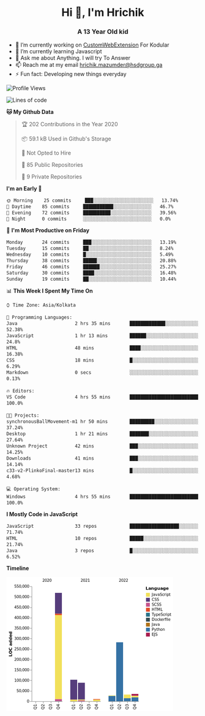 <h1 align="center">Hi 👋, I'm Hrichik</h1>
<h3 align="center">A 13 Year Old kid</h3>


- 🔭 I’m currently working on [CustomWebExtension](https://github.com/hrichiksite/CustomWebExtension) For Kodular
- 🌱 I’m currently learning Javascript
- 💬 Ask me about Anything. I will try To Answer
- 📫 Reach me at my email hrichik.mazumder@hsdgroup.ga
- ⚡ Fun fact: Developing new things everyday

<!--START_SECTION:waka-->
![Profile Views](http://img.shields.io/badge/Profile%20Views-96-blue)

![Lines of code](https://img.shields.io/badge/From%20Hello%20World%20I%27ve%20Written-4.4%20million%20lines%20of%20code-blue)

**🐱 My Github Data** 

> 🏆 202 Contributions in the Year 2020
 > 
> 📦 59.1 kB Used in Github's Storage 
 > 
> 🚫 Not Opted to Hire
 > 
> 📜 85 Public Repositories
 > 
> 🔑 9 Private Repositories 

**I'm an Early 🐤** 

```text
🌞 Morning    25 commits     ███░░░░░░░░░░░░░░░░░░░░░░   13.74% 
🌆 Daytime    85 commits     ███████████░░░░░░░░░░░░░░   46.7% 
🌃 Evening    72 commits     ██████████░░░░░░░░░░░░░░░   39.56% 
🌙 Night      0 commits      ░░░░░░░░░░░░░░░░░░░░░░░░░   0.0%

```
📅 **I'm Most Productive on Friday** 

```text
Monday       24 commits     ███░░░░░░░░░░░░░░░░░░░░░░   13.19% 
Tuesday      15 commits     ██░░░░░░░░░░░░░░░░░░░░░░░   8.24% 
Wednesday    10 commits     █░░░░░░░░░░░░░░░░░░░░░░░░   5.49% 
Thursday     38 commits     █████░░░░░░░░░░░░░░░░░░░░   20.88% 
Friday       46 commits     ██████░░░░░░░░░░░░░░░░░░░   25.27% 
Saturday     30 commits     ████░░░░░░░░░░░░░░░░░░░░░   16.48% 
Sunday       19 commits     ██░░░░░░░░░░░░░░░░░░░░░░░   10.44%

```


📊 **This Week I Spent My Time On** 

```text
⌚︎ Time Zone: Asia/Kolkata

💬 Programming Languages: 
Java                     2 hrs 35 mins       █████████████░░░░░░░░░░░░   52.38% 
JavaScript               1 hr 13 mins        ██████░░░░░░░░░░░░░░░░░░░   24.8% 
HTML                     48 mins             ████░░░░░░░░░░░░░░░░░░░░░   16.38% 
CSS                      18 mins             █░░░░░░░░░░░░░░░░░░░░░░░░   6.29% 
Markdown                 0 secs              ░░░░░░░░░░░░░░░░░░░░░░░░░   0.13%

🔥 Editors: 
VS Code                  4 hrs 55 mins       █████████████████████████   100.0%

🐱‍💻 Projects: 
synchronousBallMovement-m1 hr 50 mins        █████████░░░░░░░░░░░░░░░░   37.24% 
Desktop                  1 hr 21 mins        ███████░░░░░░░░░░░░░░░░░░   27.64% 
Unknown Project          42 mins             ███░░░░░░░░░░░░░░░░░░░░░░   14.25% 
Downloads                41 mins             ███░░░░░░░░░░░░░░░░░░░░░░   14.14% 
c33-v2-PlinkoFinal-master13 mins             █░░░░░░░░░░░░░░░░░░░░░░░░   4.68%

💻 Operating System: 
Windows                  4 hrs 55 mins       █████████████████████████   100.0%

```

**I Mostly Code in JavaScript** 

```text
JavaScript               33 repos            ██████████████████░░░░░░░   71.74% 
HTML                     10 repos            █████░░░░░░░░░░░░░░░░░░░░   21.74% 
Java                     3 repos             █░░░░░░░░░░░░░░░░░░░░░░░░   6.52%

```


**Timeline**

![Chart not found](https://github.com/hrichiksite/hrichiksite/blob/master/charts/bar_graph.png) 


<!--END_SECTION:waka-->

